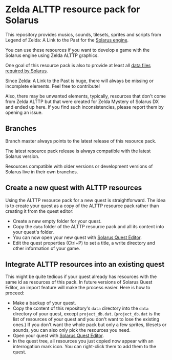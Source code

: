 # Zelda ALTTP resource pack for Solarus

This repository provides musics, sounds, tilesets, sprites and scripts
from Legend of Zelda: A Link to the Past
for the
[Solarus engine](https://github.com/solarus-games/solarus).

You can use these resources if you want to develop a game with the
Solarus engine using Zelda ALTTP graphics.

One goal of this resource pack is also to provide at least all
[data files required by Solarus](https://github.com/solarus-games/solarus/blob/master/work/data_files.txt).

Since Zelda: A Link to the Past is huge,
there will always be missing or incomplete elements.
Feel free to contribute!

Also, there may be unwanted elements,
typically, resources that don't come from Zelda ALTTP
but that were created for Zelda Mystery of Solarus DX
and ended up here.
If you find such inconsistencies, please report them by
opening an issue.

## Branches

Branch master always points to the latest release of this resource pack.

The latest resource pack release is always compatible
with the latest Solarus version.


Resources compatible with older versions or development versions of Solarus
live in their own branches.

## Create a new quest with ALTTP resources

Using the ALTTP resource pack for a new quest is straightforward.
The idea is to create your quest as a copy of the ALTTP resource pack
rather than creating it from the quest editor:

- Create a new empty folder for your quest.
- Copy the `data` folder of the ALTTP resource pack and all its content
  into your quest's folder.
- You can now open your new quest with
  [Solarus Quest Editor](http://www.solarus-games.org/development/quest-editor]).
- Edit the quest properties (Ctrl+P) to set a title, a write directory
  and other information of your game.

## Integrate ALTTP resources into an existing quest

This might be quite tedious if your quest already has resources with the same
id as resources of this pack.
In future versions of Solarus Quest Editor, an import feature
will make the process easier.
Here is how to proceed:

- Make a backup of your quest.
- Copy the content of this repository's `data` directory into the `data`
  directory of your quest, except `project_db.dat`.
  (`project_db.dat` is the list of resources of your quest and you don't want
  to lose the existing ones.)
  If you don't want the whole pack but only a few sprites, tilesets or sounds,
  you can also only pick the resources you need.
- Open your quest with
  [Solarus Quest Editor](http://www.solarus-games.org/development/quest-editor]).
- In the quest tree, all resources you just copied now appear with an
  interrogation mark icon.
  You can right-click them to add them to the quest.

